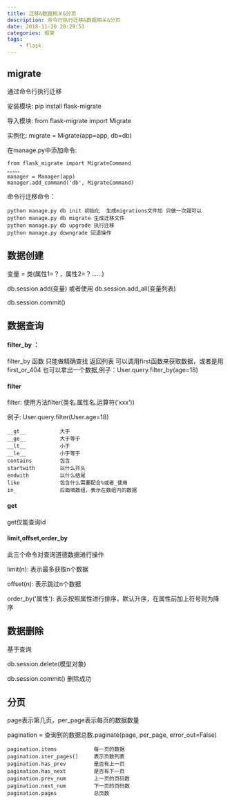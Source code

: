 ```yaml
---
title: 迁移&数据相关&分页
description: 命令行执行迁移&数据相关&分页
date: 2018-11-20 20:29:53
categories: 框架
tags:
    - flask
---
```




## migrate

通过命令行执行迁移

安装模块: pip install flask-migrate

导入模块: from flask-migrate import Migrate

实例化:     migrate = Migrate(app=app, db=db)

在manage.py中添加命令:

~~~
from flask_migrate import MigrateCommand
。。。。。
manager = Manager(app)
manager.add_command('db', MigrateCommand)
~~~

命令行迁移命令：

~~~
python manage.py db init 初始化  生成migrations文件加 只做一次就可以
python manage.py db migrate 生成迁移文件
python manage.py db upgrade 执行迁移
python manage.py downgrade 回退操作
~~~

## 数据创建

变量 = 类(属性1=？，属性2=？......)

db.session.add(变量)   或者使用 db.session.add_all(变量列表)

db.session.commit()

## 数据查询

#### filter_by ：

filter_by 函数 只能做精确查找 返回列表 可以调用first函数来获取数据，或者是用first_or_404 也可以拿出一个数据,例子：User.query.filter_by(age=18)

#### filter

filter: 使用方法filter(类名.属性名.运算符(‘xxx’))

例子: User.query.filter(User.age=18)

~~~
__gt__           大于
__ge__           大于等于
__lt__           小于
__le__           小于等于
contains         包含
startwith        以什么开头
endwith          以什么结尾
like             包含什么需要配合%或者_使用
in_              后面填数组，表示在数组内的数据
~~~

#### get

get仅能查询id

#### limit,offset,order_by

此三个命令对查询道德数据进行操作

limit(n): 表示最多获取n个数据

offset(n): 表示跳过n个数据

order_by('属性'): 表示按照属性进行排序，默认升序，在属性前加上符号则为降序

## 数据删除

基于查询

db.session.delete(模型对象)

db.session.commit() 删除成功

## 分页

page表示第几页，per_page表示每页的数据数量

pagination = 查询到的数据总数.paginate(page, per_page, error_out=False)

~~~
pagination.items            每一页的数据
pagination.iter_pages()     表示页数列表
pagination.has_prev         是否有上一页
pagination.has_next         是否有下一页
pagination.prev_num         上一页的页码数
pagination.next_num         下一页的页码数
pagination.pages            总页数
~~~
